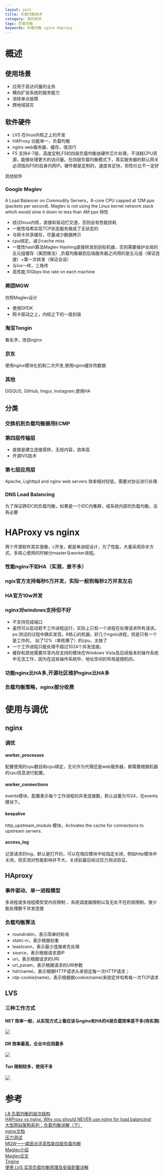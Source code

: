 ```yaml
---
layout: post
title: 负载均衡技术
category: 我的技术
tags: 负载均衡
keywords: 负载均衡 nginx Haproxy
---
```


# 概述
## 使用场景
- 应用于高访问量的业务
- 横向扩张系统的服务能力
- 消除单点故障
- 跨地域容灾

## 软件硬件
- LVS 
在linux内核之上的开发
- HAProxy
功能单一，负载均衡
- nginx
web服务器、缓存，很流行
- F5
支持4-7层，高度定制,F5的四层负载均衡由硬件芯片处理，不消耗CPU资源，能够处理更大的访问量。在四层负载均衡模式下，真实服务器的默认网关必须指向F5的自身内网IP。硬件都是定制的，速度肯定快，但性价比不一定好

其他软件
### Google Maglev
A Load Balancer on Commodity Servers，8-core CPU capped at 12M pps (packets per second). Maglev is not using the Linux kernel network stack which would slow it down to less than 4M pps
特性
- 绕过linux内核，直接和驱动打交道，否则会有性能损耗
- 一致性哈希实现TCP状态服务做成了无状态的
- 与网卡共享缓存，尽量减少数据拷贝
- cpu绑定，减少cache miss
- 一致性hash算法Maglev Hashing直接转发到目标机器，否则需要维护全局的五元组缓存（美团做法）,负载均衡器到后端服务器之间用的是五元组（保证连接）+第一次转发（保证会话）
- 与lvs一样，三角传
- 高性能,10Gbps line rate on each machine

### 美团MGW
仿照Maglev设计
- 使用DPDK 
- 网卡驱动之上，内核之下的一层封装

### 淘宝Tengin
看名字，改自nginx

### 京东
使用nginx模块化机制二次开发,使用nginx缓存热数据

### 其他
DISQUS, GitHub, Imgur, Instagram,使用HA

## 分类
### 交换机到负载均衡器用ECMP

### 第四层传输层
- 直接是建立连接搭桥，无视内容，效率高
- 开源IVS技术

### 第七层应用层
Apache, Lighttpd and nginx web servers 
效率相对较低，需要对协议进行处理

### DNS Load Balancing
为了保证跨IDC的负载均衡，如果是一个IDC内集群，或系统内部的负载均衡，没有必要

# HAProxy vs nginx
两个开源软件其实很像，c开发，都是单进程设计，为了性能，大量采用异步方式，多核心使用的时候分master与worker进程。

### 性能nginx不如HA（实测，差不多）
### ngix官方支持每秒5万并发，实际一般到每秒2万并发左右
### HA官方10w并发
### nginx对windows支持但不好
- 不支持完成端口
- 虽然可以启动若干工作进程运行，实际上只有一个进程在处理请求所有请求。ps:测试的过程中确实发现，8核心的机器，好几个ngnix进程，但是只有一个是工作的，
站了12%（单核爆了）的cpu，太挫了
- 一个工作进程只能处理不超过1024个并发连接。
- 缓存和其他需要共享内存支持的模块在Windows Vista及后续版本的操作系统中无法工作，因为在这些操作系统中，地址空间的布局是随机的。
### 功能nginx比HA多,开源社区维护nginx比HA多
### 负载均衡策略，nginx部分收费

# 使用与调优
## nginx

### 调优
#### worker_processes
配置使用的cpu数目和cpu绑定，无论作为代理还是web服务器，都需要根据机器的cpu信息进行配置。

#### worker_connections
events模块，配置表示每个工作进程的并发连接数，默认设置为1024，在events模块下。

#### keepalive
http_upstream_module 模块，Activates the cache for connections to upstream servers.

#### access_log
记录请求的log，默认是打开的，可以在相应模块中给指定关闭，例如http模块中关闭，但实测对性能影响并不大，关闭前最后经过压力测试验证。

## HAproxy

### 事件驱动、单一进程模型
多进程或多线程模型受内存限制 、系统调度器限制以及无处不在的锁限制，很少能处理数千并发连接

### 负载均衡算法
- roundrobin，表示简单的轮询
- static-rr，表示根据权重
- leastconn，表示最少连接者先处理
- source，表示根据请求源IP
- uri，表示根据请求的URI
- url_param，表示根据请求的URl参数
- hdr(name)，表示根据HTTP请求头来锁定每一次HTTP请求；
- rdp-cookie(name)，表示根据据cookie(name)来锁定并哈希每一次TCP请求

## LVS

### 三种工作方式
#### NET 效率一般，从实现方式上看应该与nginx和HA的4层负载效率差不多(待实测)

<img src="http://jbcdn2.b0.upaiyun.com/2017/02/cfdcc72a5d25c7c782be8675483ddbe3.png" />

#### DR 效率最高，企业中应用最多

<img src="http://jbcdn2.b0.upaiyun.com/2017/02/0a8f9ce20c8934f9e3bbcdd15d4bff7d.png" />

#### Tun 限制较多，使用不多

<img src="http://jbcdn2.b0.upaiyun.com/2017/02/3133868705ba82c6d92ebda872589cf1.png" />

# 参考
[LB 负载均衡的层次结构](http://blog.csdn.net/mindfloating/article/details/51020767)  
[HAProxy vs nginx: Why you should NEVER use nginx for load balancing!](https://thehftguy.com/2016/10/03/haproxy-vs-nginx-why-you-should-never-use-nginx-for-load-balancing/)  
[大型网站架构系列：负载均衡详解（下）](http://blog.jobbole.com/97960/)  
[nginx文档](http://nginx.org/en/docs/)  
[压力测试](http://xiaorui.cc/2016/06/26/%E8%AE%B0%E4%B8%80%E6%AC%A1%E5%8E%8B%E6%B5%8B%E5%BC%95%E8%B5%B7%E7%9A%84nginx%E8%B4%9F%E8%BD%BD%E5%9D%87%E8%A1%A1%E6%80%A7%E8%83%BD%E8%B0%83%E4%BC%98/)  
[MGW——美团点评高性能四层负载均衡](http://tech.meituan.com/MGW.html)  
[Maglev介绍](https://zhuanlan.zhihu.com/p/23826170)  
[Maglev论文](https://static.googleusercontent.com/media/research.google.com/zh-CN/pubs/archive/44824.pdf)  
[Tngine](http://tengine.taobao.org/)  
[使用 LVS 实现负载均衡原理及安装配置详解](http://blog.jobbole.com/110200/)  
